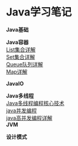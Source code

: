 # Java学习笔记
**Java基础**  

**Java容器**  
[List集合详解](https://github.com/lvCmx/study/blob/master/note/java/java%E5%AE%B9%E5%99%A8/List.md)  
[Set集合详解](https://github.com/lvCmx/study/blob/master/note/java/java%E5%AE%B9%E5%99%A8/Set.md)  
[Queue队列详解](https://github.com/lvCmx/study/blob/master/note/java/java%E5%AE%B9%E5%99%A8/Queue.md)  
[Map详解](https://github.com/lvCmx/study/blob/master/note/java/java%E5%AE%B9%E5%99%A8/Map.md)  

**JavaIO**  


**Java多线程**  
[Java多线程编程核心技术](https://github.com/lvCmx/study/blob/master/note/java/Java%E5%A4%9A%E7%BA%BF%E7%A8%8B%E7%BC%96%E7%A8%8B%E6%A0%B8%E5%BF%83%E6%8A%80%E6%9C%AF/index.md)  
[java并发编程](https://github.com/lvCmx/study/blob/master/note/java/java%E5%B9%B6%E5%8F%91%E7%BC%96%E7%A8%8B/index.md)  
[java高并发编程详解](https://github.com/lvCmx/study/blob/master/note/java/java%E9%AB%98%E5%B9%B6%E5%8F%91%E7%BC%96%E7%A8%8B%E8%AF%A6%E8%A7%A3/index.md)  
**JVM**  


**设计模式**  

